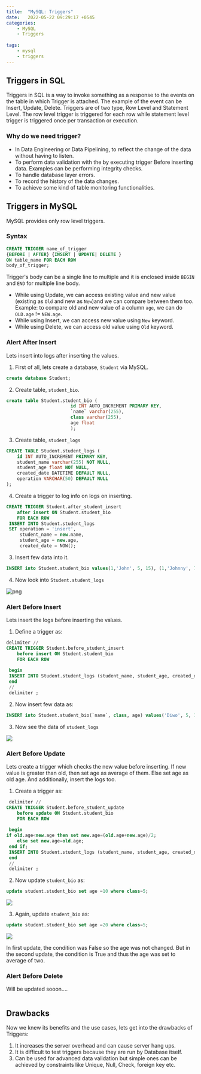 ```yaml
---
title:  "MySQL: Triggers"
date:   2022-05-22 09:29:17 +0545
categories:
    - MySQL
    - Triggers
    
tags:
    - mysql
    - triggers
---
```


## Triggers in SQL
Triggers in SQL is a way to invoke something as a response to the events on the table in which Trigger is attached. The example of the event can be Insert, Update, Delete. Triggers are of two type, Row Level and Statement Level. The row level trigger is triggered for each row while statement level trigger is triggered once per transaction or execution. 

### Why do we need trigger?

* In Data Engineering or Data Pipelining, to reflect the change of the data without having to listen.
* To perform data validation with the by executing trigger Before inserting data. Examples can be performing integrity checks.
* To handle database layer errors.
* To record the history of the data changes.
* To achieve some kind of table monitoring functionalities.


## Triggers in MySQL
MySQL provides only row level triggers.

### Syntax

```sql
CREATE TRIGGER name_of_trigger
{BEFORE | AFTER} {INSERT | UPDATE| DELETE }
ON table_name FOR EACH ROW
body_of_trigger;
```

Trigger's body can be a single line to multiple and it is enclosed inside `BEGIN` and `END` for multiple line body.

* While using Update, we can access existing value and new value (existing as `Old` and new as `New`)and we can compare between them too. Example: to compare old and new value of a column `age`, we can do `OLD.age` != `NEW.age`.
* While using Insert, we can access new value using `New` keyword.
* While using Delete, we can access old value using `Old` keyword.



### Alert After Insert
Lets insert into logs after inserting the values.

1. First of all, lets create a database, `Student` via MySQL. 

```sql
create database Student;
```

2. Create table, `student_bio`.

```sql
create table Student.student_bio (
                        id INT AUTO_INCREMENT PRIMARY KEY,
                        `name` varchar(255),
                        class varchar(255),
                        age float
                        );
```

3. Create table, `student_logs`

```sql
CREATE TABLE Student.student_logs (
    id INT AUTO_INCREMENT PRIMARY KEY,
    student_name varchar(255) NOT NULL,
    student_age float NOT NULL,
    created_date DATETIME DEFAULT NULL,
    operation VARCHAR(50) DEFAULT NULL
);

```

4. Create a trigger to log info on logs on inserting.

```sql
CREATE TRIGGER Student.after_student_insert 
    after insert ON Student.student_bio
    FOR EACH ROW 
 INSERT INTO Student.student_logs
 SET operation = 'insert',
     student_name = new.name,
     student_age = new.age,
     created_date = NOW();
```

3. Insert few data into it.

```sql
INSERT into Student.student_bio values(1,'John', 5, 15), (1,'Johnny', 7, 25);
```

4. Now look into `Student.student_logs`


![png]({{site.url}}/assets/mysql/after_insert1.png)


### Alert Before Insert
Lets insert the logs before inserting the values.

1. Define a trigger as:

```sql
delimiter // 
CREATE TRIGGER Student.before_student_insert 
    before insert ON Student.student_bio
    FOR EACH ROW 
 
 begin
 INSERT INTO Student.student_logs (student_name, student_age, created_date, operation) values(new.name, new.age,now(), 'insert_before');
 end
 //
 delimiter ;
```

2. Now insert few data as:

```sql
INSERT into Student.student_bio(`name`, class, age) values('Diwo', 5, 15), ('Ben', 7, 25);
```

3. Now see the data of `student_logs`

![]({{site.url}}/assets/mysql/before_insert1.png)

### Alert Before Update

Lets create a trigger which checks the new value before inserting. If new value is greater than old, then set age as average of them. Else set age as old age. And additionally, insert the logs too.

1. Create a trigger as:

```sql
 delimiter // 
CREATE TRIGGER Student.before_student_update
    before update ON Student.student_bio
    FOR EACH ROW 
 
 begin
if old.age<new.age then set new.age=(old.age+new.age)/2;
	else set new.age=old.age; 
 end if;
 INSERT INTO Student.student_logs (student_name, student_age, created_date, operation) values(old.name, new.age,now(), 'update_before');
 end
 //
 delimiter ;
```

2. Now update `student_bio` as:

```sql
update student.student_bio set age =10 where class=5; 
```

![]({{site.url}}/assets/mysql/update_before1.png)

3. Again, update `student_bio` as:

```sql
update student.student_bio set age =20 where class=5; 
```

![]({{site.url}}/assets/mysql/update_before2.png)


In first update, the condition was False so the age was not changed. But in the second update, the condition is True and thus the age was set to average of two.

### Alert Before Delete

Will be updated sooon....


```python

```

## Drawbacks
Now we knew its benefits and the use cases, lets get into the drawbacks of Triggers:
1. It increases the server overhead and can cause server hang ups.
2. It is difficult to test triggers because they are run by Database itself.
3. Can be used for advanced data validation but simple ones can be achieved by constraints like Unique, Null, Check, foreign key etc.
